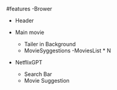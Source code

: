 #features
-Brower
 - Header
 - Main movie
   - Tailer in Background
   -  MovieSyggestions
        -MoviesList * N
    
- NetflixGPT
  - Search Bar
  - Movie Suggestion 
